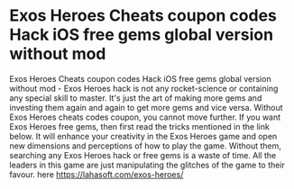 # Exos Heroes Cheats coupon codes Hack iOS free gems global version without mod

Exos Heroes Cheats coupon codes Hack iOS free gems global version without mod - Exos Heroes hack is not any rocket-science or containing any special skill to master. It's just the art of making more gems and investing them again and again to get more gems and vice versa. Without Exos Heroes cheats codes coupon, you cannot move further. If you want Exos Heroes free gems, then first read the tricks mentioned in the link below. It will enhance your creativity in the Exos Heroes game and open new dimensions and perceptions of how to play the game. Without them, searching any Exos Heroes hack or free gems is a waste of time. All the leaders in this game are just manipulating the glitches of the game to their favour.
here https://lahasoft.com/exos-heroes/



